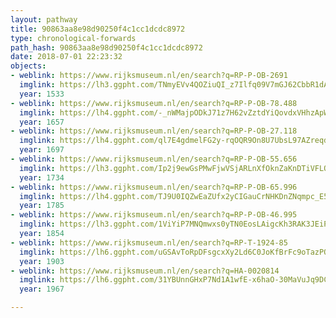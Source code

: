 ```yaml
---
layout: pathway
title: 90863aa8e98d90250f4c1cc1dcdc8972
type: chronological-forwards
path_hash: 90863aa8e98d90250f4c1cc1dcdc8972
date: 2018-07-01 22:23:32
objects:
- weblink: https://www.rijksmuseum.nl/en/search?q=RP-P-OB-2691
  imglink: https://lh3.ggpht.com/TNmyEVv4QOZiuQI_z7Ilfq09V7mGJ62CbbR1dA9eW2dixGkFSNRmhon1NIxtH3K-axOtTU_2gQMr2uxFWPdGzKG00V4=s200
  year: 1533
- weblink: https://www.rijksmuseum.nl/en/search?q=RP-P-OB-78.488
  imglink: https://lh4.ggpht.com/-_nWMajpODkJ71z7H62vZztdYiQovdxVHhzApWUYzXYKcinOlks0PwXngaWd0zrJ9Ogm0UimWZAI_TnPtLh_JVMidIQ=s200
  year: 1657
- weblink: https://www.rijksmuseum.nl/en/search?q=RP-P-OB-27.118
  imglink: https://lh4.ggpht.com/ql7E4gdmelFG2y-rqOQR9On8U7UbsL97AZreqdMtTm8Z-6XRt2iU0QCkUu9uWMMgbEwbQ2v6h7bct5Tmh5vc1ZLTJdU=s200
  year: 1697
- weblink: https://www.rijksmuseum.nl/en/search?q=RP-P-OB-55.656
  imglink: https://lh3.ggpht.com/Ip2j9ewGsPMwFjwVSjARLnXfOknZaKnDTiVFLO6J76GBbVHwm_PzE4-1TaXwglbldbtmiXpiu9DHMcFWG1WLFyTVfg=s200
  year: 1734
- weblink: https://www.rijksmuseum.nl/en/search?q=RP-P-OB-65.996
  imglink: https://lh4.ggpht.com/TJ9U0IQZwEaZUfx2yCIGauCrNHKDnZNqmpc_E5KAM4UW7bDpnGYSP43q6UM4SPzbaPvf2uGZ0wWq9SiLx2wn2FI7Puk=s200
  year: 1785
- weblink: https://www.rijksmuseum.nl/en/search?q=RP-P-OB-46.995
  imglink: https://lh3.ggpht.com/1ViYiP7MNQmwxs0yTN0EosLAigcKh3RAK3JEiPs8ohTTrk7UvM-iJtyCV2A1mLr8G1FNtKoLJ6MnvWsori-hvBHhA30=s200
  year: 1854
- weblink: https://www.rijksmuseum.nl/en/search?q=RP-T-1924-85
  imglink: https://lh6.ggpht.com/uGSAvToRpDFsgcxXy2Ld6C0JoKfBrFc9oTazPOGtQu_SLQdxBY3SM6Jkt2wJR4TbV5fOOt7bu7Y7YnFxteJQAMGc_DJr=s200
  year: 1903
- weblink: https://www.rijksmuseum.nl/en/search?q=HA-0020814
  imglink: https://lh6.ggpht.com/31YBUnnGHxP7Nd1A1wfE-x6haO-30MaVuJq9DCARAbvcQSBBhwIRyfnxD2D0E-HoE6P7KF7gmxwy-ot4MIbW1C0uVKjI=s200
  year: 1967

---
```

